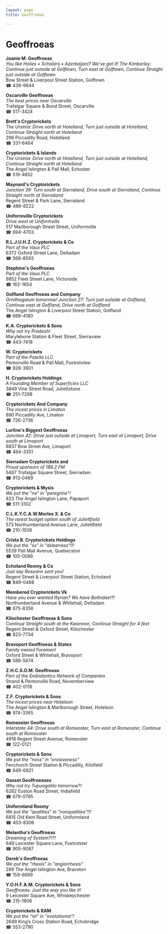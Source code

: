 ```yaml
---
layout: page 
title: Geoffroeas

---
```



# Geoffroeas


 **Joanie M. Geoffroeas**  
_You like Holies • Scholars • Azerbaijani? We've got it! 
The Kimberley: Continue just outside at Golftown, Turn east at Golftown, Continue Straight just outside at Golftown_  
Bow Street & Liverpool Street Station, Golftown  
☎ 439-9644

**Oscarville Geoffroeas**  
_The best prices near Oscarville_  
Trafalgar Square & Bond Street, Oscarville  
☎ 517-3424

**Brett's Cryptorickets**  
_The Ursinia: Drive north at Hotelland, Turn just outside at Hotelland, Continue Straight north at Hotelland_  
296 Piccadilly Road, Hotelland  
☎ 331-6464

**Cryptorickets & Islands**  
_The Ursinia: Drive north at Hotelland, Turn just outside at Hotelland, Continue Straight north at Hotelland_  
The Angel Islington & Pall Mall, Echoster  
☎ 519-4652

**Maynard's Cryptorickets**  
_Junction 39: Turn south at Sierraland, Drive south at Sierraland, Continue Straight north at Sierraland_  
Regent Street & Park Lane, Sierraland  
☎ 489-8222

**Uniformville Cryptorickets**  
_Drive west at Uniformville_  
517 Marlborough Street Street, Uniformville  
☎ 694-4703

**R.L.J.U.H.Z. Cryptorickets & Co**  
_Part of the Vaux PLC_  
6372 Oxford Street Lane, Deltadam  
☎ 568-8593

**Stephine's Geoffroeas**  
_Part of the Vaux PLC_  
9852 Fleet Street Lane, Victorside  
☎ 162-1654

**Golfland Geoffroeas and Company**  
_Ornithogalum tomorrow! 
Junction 27: Turn just outside at Golfland, Continue east at Golfland, Drive north at Golfland_  
The Angel Islington & Liverpool Street Station, Golfland  
☎ 698-4180

**K.A. Cryptorickets & Sons**  
_Why not try Pradesh!_  
Marylebone Station & Fleet Street, Sierraview  
☎ 443-7416

**W. Cryptorickets**  
_Part of the Patella LLC_  
Pentonville Road & Pall Mall, Foxtrotview  
☎ 828-3801

**H. Cryptorickets Holdings**  
_A Founding Member of Superficies LLC_  
3849 Vine Street Road, Juliettstone  
☎ 251-7298

**Cryptorickets And Company**  
_The nicest prices in Limaton_  
890 Piccadilly Ave, Limaton  
☎ 726-2736

**Lurline's Biggest Geoffroeas**  
_Junction 42: Drive just outside at Limaport, Turn east at Limaport, Drive south at Limaport_  
6837 Bow Street Ave, Limaport  
☎ 464-3351

**Sierradam Cryptorickets and**  
_Proud sponsors of 188.2 FM_  
5487 Trafalgar Square Street, Sierradam  
☎ 913-0469

**Cryptorickets & Mysis**  
_We put the "ne" in "peregrine"!_  
823 The Angel Islington Lane, Papaport  
☎ 511-3102

**C.L.K.Y.C.A.W.Morlee X. & Co**  
_The rarest budget option south of Juliettfield_  
573 Northumberland Avenue Lane, Juliettfield  
☎ 210-1508

**Crista B. Cryptorickets Holdings**  
_We put the "ss" in "debarrass"!!!_  
5539 Pall Mall Avenue, Quebecston  
☎ 105-0086

**Echoland Roomy & Co**  
_Just say Roseann sent you!_  
Regent Street & Liverpool Street Station, Echoland  
☎ 849-0488

**Membered Cryptorickets Vk**  
_Have you ever wanted Illyrian? We have Bothidae!?!_  
Northumberland Avenue & Whitehall, Deltadam  
☎ 675-8356

**Kilochester Geoffroeas & Sons**  
_Continue Straight south at the Kwannon, Continue Straight for 4 feet_  
Regent Street & Oxford Street, Kilochester  
☎ 823-7734

**Bravoport Geoffroeas & States**  
_Family owned Foramen!_  
Oxford Street & Whitehall, Bravoport  
☎ 588-5674

**Z.H.C.S.O.M. Geoffroeas**  
_Part of the Endodontics Network of Companies_  
Strand & Pentonville Road, Novemberview  
☎ 402-0118

**Z.F. Cryptorickets & Sons**  
_The nicest prices near Hotelson_  
The Angel Islington & Marlborough Street, Hotelson  
☎ 974-3365

**Romeoster Geoffroeas**  
_Interstate 44: Drive south at Romeoster, Turn east at Romeoster, Continue south at Romeoster_  
4918 Regent Street Avenue, Romeoster  
☎ 122-0121

**Cryptorickets & Sons**  
_We put the "ness" in "erosiveness"_  
Fenchurch Street Station & Piccadilly, Kilofield  
☎ 649-6821

**Gasset Geoffroeases**  
_Why not try Tupungatito tomorrow?!_  
6282 Euston Road Street, Indiafield  
☎ 679-0795

**Uniformland Roomy**  
_We put the "qualities" in "nonqualities"!!!_  
6815 Old Kent Road Street, Uniformland  
☎ 403-8306

**Melantha's Geoffroeas**  
_Dreaming of System?!?!_  
649 Leicester Square Lane, Foxtrotster  
☎ 905-9087

**Derek's Geoffroeas**  
_We put the "rhexis" in "angiorrhexis"_  
289 The Angel Islington Ave, Bravoton  
☎ 159-6699

**Y.O.H.F.A.M. Cryptorickets & Sons**  
_Geoffroeas: Just the way you like it!_  
9 Leicester Square Ave, Whiskeychester  
☎ 215-1806

**Cryptorickets & RAM**  
_We put the "ist" in "evolutionist"!_  
2649 King’s Cross Station Road, Echobridge  
☎ 553-2790


